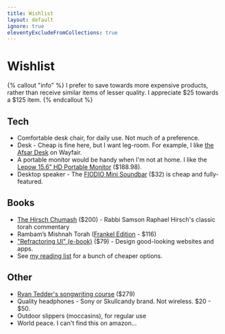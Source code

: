 ```yaml
---
title: Wishlist
layout: default
ignore: true
eleventyExcludeFromCollections: true
---
```


# Wishlist

{% callout "info" %}
I prefer to save towards more expensive products, rather than receive similar items of lesser quality. I appreciate $25 towards a $125 item.
{% endcallout %}

## Tech

* Comfortable desk chair, for daily use. Not much of a preference.
* Desk - Cheap is fine here, but I want leg-room. For example, I like [the Afsar Desk](https://www.wayfair.com/furniture/pdp/ebern-designs-afsar-desk-w004291310.html?piid%5B0%5D=156502133&piid%5B1%5D=156502129) on Wayfair.
* A portable monitor would be handy when I'm not at home. I like the [Lepow 15.6” HD Portable Monitor](https://www.amazon.com/dp/B07V1SQ966) ($188.98).
* Desktop speaker - The [FIODIO Mini Soundbar](https://www.amazon.com/dp/B0861TF8B2) ($32) is cheap and fully-featured.

## Books

* [The Hirsch Chumash](https://www.feldheim.com/the-hirsch-chumash-complete-set.html) ($200) - Rabbi Samson Raphael Hirsch's classic torah commentary
* Rambam’s Mishnah Torah ([Frankel Edition](https://shabsifrankel.com/collections/custom-collection/products/yad-shabsi-condensed-edition) - $116)
* ["Refractoring UI" (e-book)](https://refactoringui.com/book) ($79) - Design good-looking websites and apps.
* See [my reading list](/reading#future) for a bunch of cheaper options.

## Other

* [Ryan Tedder's songwriting course](https://monthly.com/ryan-tedder-songwriting?friend=moshe-siegel) ($279)
* Quality headphones - Sony or Skullcandy brand. Not wireless. $20 - $50.
* Outdoor slippers (moccasins), for regular use
* World peace. I can't find this on amazon...
